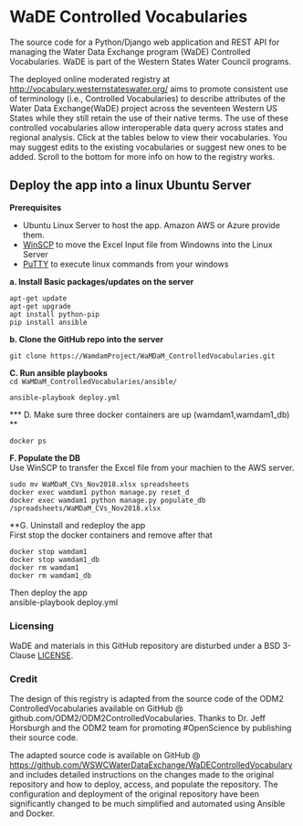 # WaDE Controlled Vocabularies

The source code for a Python/Django web application and REST API for managing the Water Data Exchange program (WaDE) Controlled Vocabularies. WaDE is part of the Western States Water Council programs.
 

The deployed online moderated registry at http://vocabulary.westernstateswater.org/ aims to promote consistent use of terminology (i.e., Controlled Vocabularies) to describe attributes of the Water Data Exchange(WaDE) project across the seventeen Western US States while they still retain the use of their native terms. The use of these controlled vocabularies allow interoperable data query across states and regional analysis. Click at the tables below to view their vocabularies. You may suggest edits to the existing vocabularies or suggest new ones to be added. Scroll to the bottom for more info on how to the registry works. 

## Deploy the app into a linux Ubuntu Server  
 
**Prerequisites**    
* Ubuntu Linux Server to host the app. Amazon AWS or Azure provide them.   
* [WinSCP](https://winscp.net/eng/index.php) to move the Excel Input file from Windowns into the Linux Server   
* [PuTTY](https://www.putty.org/) to execute linux commands from your windows   

 
**a. Install Basic packages/updates on the server**   
```
apt-get update
apt-get upgrade
apt install python-pip
pip install ansible
```
**b. Clone the GitHub repo into the server**   
```
git clone https://WamdamProject/WaMDaM_ControlledVocabularies.git   
```

**C. Run ansible playbooks**   
```cd WaMDaM_ControlledVocabularies/ansible/```  

```ansible-playbook deploy.yml```  

*** D. Make sure three docker containers are up (wamdam1,wamdam1_db) **  
```
docker ps 
```

**F. Populate the DB**  
Use WinSCP to transfer the Excel file from your machien to the AWS server.  
```
sudo mv WaMDaM_CVs_Nov2018.xlsx spreadsheets
docker exec wamdam1 python manage.py reset_d
docker exec wamdam1 python manage.py populate_db /spreadsheets/WaMDaM_CVs_Nov2018.xlsx
```


**G. Uninstall and redeploy the app   
First stop the docker containers and remove after that  

```
docker stop wamdam1
docker stop wamdam1_db
docker rm wamdam1
docker rm wamdam1_db
```
Then deploy the app  
ansible-playbook deploy.yml  



### Licensing  
WaDE and materials in this GitHub repository are disturbed under a BSD 3-Clause [LICENSE](/LICENSE). 


### Credit 
The design of this registry is adapted from the source code of the ODM2 ControlledVocabularies available on GitHub @ github.com/ODM2/ODM2ControlledVocabularies. Thanks to Dr. Jeff Horsburgh and the ODM2 team for promoting #OpenScience by publishing their source code.


The adapted source code is available on GitHub @ https://github.com/WSWCWaterDataExchange/WaDEControlledVocabulary and includes detailed instructions on the changes made to the original repository and how to deploy, access, and populate the repository. The configuration and deployment of the original repository have been significantly changed to be much simplified and automated using Ansible and Docker. 

